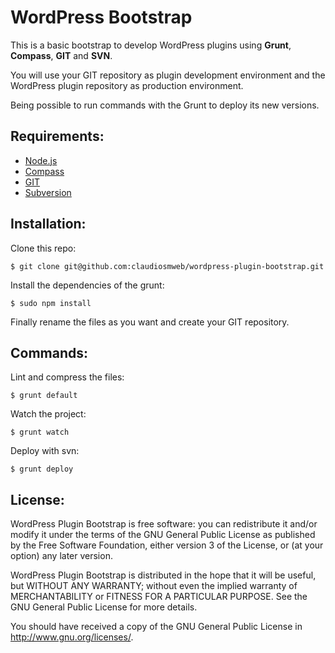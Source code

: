 # WordPress Bootstrap #

This is a basic bootstrap to develop WordPress plugins using **Grunt**, **Compass**, **GIT** and **SVN**.

You will use your GIT repository as plugin development environment and the WordPress plugin repository as production environment.

Being possible to run commands with the Grunt to deploy its new versions.

## Requirements: ##

* [Node.js](http://nodejs.org/)
* [Compass](http://compass-style.org/)
* [GIT](http://git-scm.com/)
* [Subversion](http://subversion.apache.org/)

## Installation: ##

Clone this repo:

    $ git clone git@github.com:claudiosmweb/wordpress-plugin-bootstrap.git

Install the dependencies of the grunt:

    $ sudo npm install

Finally rename the files as you want and create your GIT repository.

## Commands: ##

Lint and compress the files:

    $ grunt default

Watch the project:

    $ grunt watch

Deploy with svn:

    $ grunt deploy

## License: ##

WordPress Plugin Bootstrap is free software: you can redistribute it and/or modify it under the terms of the GNU General Public License as published
by the Free Software Foundation, either version 3 of the License, or (at your option) any later version.

WordPress Plugin Bootstrap is distributed in the hope that it will be useful, but WITHOUT ANY WARRANTY; without even the implied warranty of
MERCHANTABILITY or FITNESS FOR A PARTICULAR PURPOSE. See the GNU General Public License for more details.

You should have received a copy of the GNU General Public License in <http://www.gnu.org/licenses/>.
